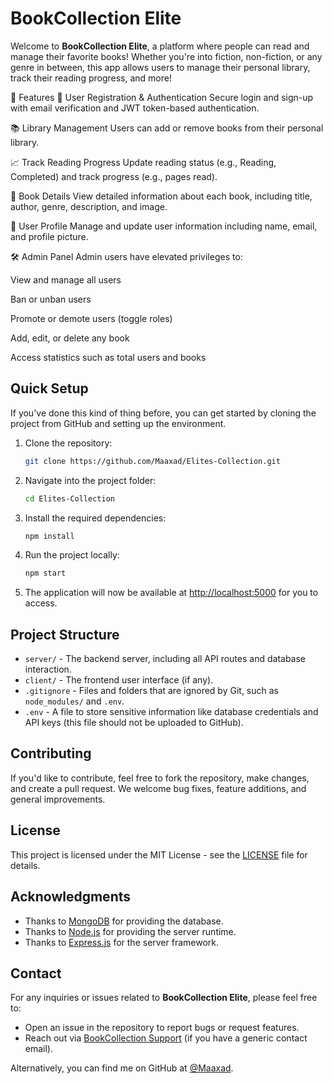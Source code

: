 # BookCollection Elite

Welcome to **BookCollection Elite**, a platform where people can read and manage their favorite books! Whether you're into fiction, non-fiction, or any genre in between, this app allows users to manage their personal library, track their reading progress, and more!

🚀 Features
🔐 User Registration & Authentication
Secure login and sign-up with email verification and JWT token-based authentication.

📚 Library Management
Users can add or remove books from their personal library.

📈 Track Reading Progress
Update reading status (e.g., Reading, Completed) and track progress (e.g., pages read).

📖 Book Details
View detailed information about each book, including title, author, genre, description, and image.

👤 User Profile
Manage and update user information including name, email, and profile picture.

🛠️ Admin Panel
Admin users have elevated privileges to:

View and manage all users

Ban or unban users

Promote or demote users (toggle roles)

Add, edit, or delete any book

Access statistics such as total users and books

## Quick Setup

If you've done this kind of thing before, you can get started by cloning the project from GitHub and setting up the environment.

1. Clone the repository:
    ```bash
    git clone https://github.com/Maaxad/Elites-Collection.git
    ```

2. Navigate into the project folder:
    ```bash
    cd Elites-Collection
    ```

3. Install the required dependencies:
    ```bash
    npm install

4. Run the project locally:
    ```bash
    npm start
    ```

5. The application will now be available at [http://localhost:5000](http://localhost:5000) for you to access.

## Project Structure

- `server/` - The backend server, including all API routes and database interaction.
- `client/` - The frontend user interface (if any).
- `.gitignore` - Files and folders that are ignored by Git, such as `node_modules/` and `.env`.
- `.env` - A file to store sensitive information like database credentials and API keys (this file should not be uploaded to GitHub).
  
## Contributing

If you'd like to contribute, feel free to fork the repository, make changes, and create a pull request. We welcome bug fixes, feature additions, and general improvements.

## License

This project is licensed under the MIT License - see the [LICENSE](LICENSE) file for details.

## Acknowledgments

- Thanks to [MongoDB](https://www.mongodb.com) for providing the database.
- Thanks to [Node.js](https://nodejs.org/) for providing the server runtime.
- Thanks to [Express.js](https://expressjs.com/) for the server framework.

## Contact

For any inquiries or issues related to **BookCollection Elite**, please feel free to:
- Open an issue in the repository to report bugs or request features.
- Reach out via [BookCollection Support](mailto:support@bookcollection.com) (if you have a generic contact email).

Alternatively, you can find me on GitHub at [@Maaxad](https://github.com/Maaxad).
